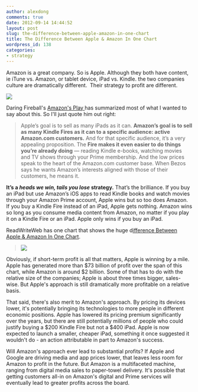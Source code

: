 ```yaml
---
author: alexdong
comments: true
date: 2012-09-14 14:44:52
layout: post
slug: the-difference-between-apple-amazon-in-one-chart
title: The Difference Between Apple & Amazon In One Chart
wordpress_id: 138
categories:
- strategy
---
```


Amazon is a great company. So is Apple. Although they both have content, ie iTune vs. Amazon, or tablet device, iPad vs. Kindle. the two companies culture are dramatically different.  Their strategy to profit are different.

[![](http://alexdong.com/wp-content/uploads/2012/09/Twitter-_-alexdong_-Apple_s-goal-is-to-make-....jpg)](http://alexdong.com/wp-content/uploads/2012/09/Twitter-_-alexdong_-Apple_s-goal-is-to-make-....jpg)

Daring Fireball's [Amazon's Play ](http://daringfireball.net/2012/09/amazons_play)has summarized most of what I wanted to say about this. So I'll just quote him out right:


> Apple’s goal is to sell as many iPads as it can. **Amazon’s goal is to sell as many Kindle Fires as it can to a specific audience: active Amazon.com customers.** And for that specific audience, it’s a very appealing proposition. The **Fire makes it even easier to do things you’re already doing** — reading Kindle e-books, watching movies and TV shows through your Prime membership. And the low prices speak to the heart of the Amazon.com customer base. When Bezos says he wants Amazon’s interests aligned with those of their customers, he means it.

**It’s a _heads we win, tails you lose_ strategy.** That’s the brilliance. If you buy an iPad but use Amazon’s iOS apps to read Kindle books and watch movies through your Amazon Prime account, Apple wins but so too does Amazon. If you buy a Kindle Fire instead of an iPad, Apple gets nothing. Amazon wins so long as you consume media content from Amazon, no matter if you play it on a Kindle Fire or an iPad. Apple only wins if you buy an iPad.


ReadWriteWeb has one chart that shows the huge d[ifference Between Apple & Amazon In One Chart](http://www.readwriteweb.com/archives/the-difference-between-apple-amazon-in-one-chart.php).


> ![](http://www.readwriteweb.com/files/styles/610_0/public/fields/apple-amazon-profit-chart.gif)

Obviously, if short-term profit is all that matters, Apple is winning by a mile. Apple has generated more than $73 billion of profit over the span of this chart, while Amazon is around $2 billion. Some of that has to do with the relative size of the companies; Apple is about three times bigger, sales-wise. But Apple's approach is still dramatically more profitable on a relative basis.

That said, there's also merit to Amazon's approach. By pricing its devices lower, it's potentially bringing its technologies to more people in different economic positions. Apple has lowered its pricing premium significantly over the years, but there are still potentially millions of people who could justify buying a $200 Kindle Fire but not a $400 iPad. Apple is now expected to launch a smaller, cheaper iPad, something it once suggested it wouldn't do - an action attributable in part to Amazon's success.

Will Amazon's approach ever lead to substantial profits? If Apple and Google are driving media and app prices lower, that leaves less room for Amazon to profit in the future. But Amazon is a multifaceted machine, ranging from digital media sales to paper-towel delivery. It's possible that getting customers all-in on Amazon's digital and Prime services will eventually lead to greater profits across the board.
